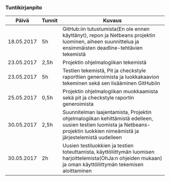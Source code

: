 ### Tuntikirjanpito
Päivä | Tunnit | Kuvaus
--------------- | ----- | ------
18.05.2017 | 5h | GitHub:iin tutustumista(En ole ennen käyttänyt), repon ja Netbeans projektin luominen, aiheen suunnittelua ja ensimmäisten deadline-tehtävien tekemistä
23.05.2017 | 2,5h | Projektin ohjelmalogiikan tekemistä
23.05.2017 | 5h | Testien tekemistä, Pit ja checkstyle raporttien generoimista ja luokkakaavion tekeminen sekä sen lisääminen GitHubiin
25.05.2017 | 0,5h | Projektin ohjelmalogiikan muokkaamista sekä pit ja checkstyle raportin generoimista
30.05.2017 | 2,5h | Suunnitelman laajentamista, Projektin ohjelmalogiikan kehittämistä edelleen, uusien testien luomista ja Netbeans-projektin luokkien nimeämistä ja järjestelemistä uudelleen
30.05.2017 | 2h | Uusien testiluokkien ja testien toteuttamista, käyttöliittymän luomisen harjoittelemista(OhJa:n ohjeiden mukaan) ja oman käyttöliittymän tekemisen aloittaminen
